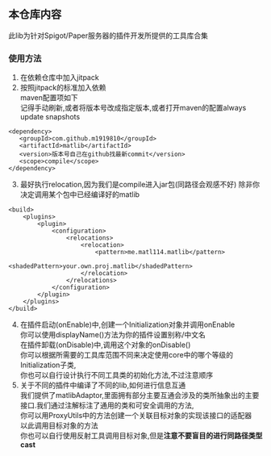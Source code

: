 ## 本仓库内容

此lib为针对Spigot/Paper服务器的插件开发所提供的工具库合集

### 使用方法

1. 在依赖仓库中加入jitpack
2. 按照jitpack的标准加入依赖 <br>maven配置项如下<br>记得手动刷新,或者将版本号改成指定版本,或者打开maven的配置always update snapshots
```
<dependency>
   <groupId>com.github.m1919810</groupId>
   <artifactId>matlib</artifactId>
   <version>版本号自己在github找最新commit</version>
   <scope>compile</scope>
</dependency>
```

3. 最好执行relocation,因为我们是compile进入jar包(同路径会观感不好) 除非你决定调用某个包中已经编译好的matlib
```
<build>
    <plugins>
        <plugin>
            <configuration>
                <relocations>
                    <relocation>
                        <pattern>me.matl114.matlib</pattern>
                        <shadedPattern>your.own.proj.matlib</shadedPattern>
                    </relocation>
                </relocations>
            </configuration>
        </plugin>
    </plugins>
</build>
```
4. 在插件启动(onEnable)中,创建一个Initialization对象并调用onEnable<br>你可以使用displayName()方法为你的插件设置别称/中文名<br>在插件卸载(onDisable)中,调用这个对象的onDisable()<br>你可以根据所需要的工具库范围不同来决定使用core中的哪个等级的Initialization子类,<br>你也可以自行设计执行不同工具类的初始化方法,不过注意顺序
5. 关于不同的插件中编译了不同的lib,如何进行信息互通<br>我们提供了matlibAdaptor,里面拥有部分主要互通会涉及的类所抽象出的主要接口.我们通过注解标注了通用的类和可安全调用的方法,<br>你可以用ProxyUtils中的方法创建一个关联目标对象的实现该接口的适配器<br>以此调用目标对象的方法<br>你也可以自行使用反射工具调用目标对象,但是**注意不要盲目的进行同路径类型cast**

